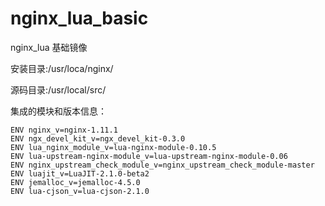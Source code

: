 # nginx_lua_basic
nginx_lua 基础镜像

安装目录:/usr/loca/nginx/

源码目录:/usr/local/src/

集成的模块和版本信息：
```
ENV nginx_v=nginx-1.11.1
ENV ngx_devel_kit_v=ngx_devel_kit-0.3.0
ENV lua_nginx_module_v=lua-nginx-module-0.10.5
ENV lua-upstream-nginx-module_v=lua-upstream-nginx-module-0.06
ENV nginx_upstream_check_module_v=nginx_upstream_check_module-master
ENV luajit_v=LuaJIT-2.1.0-beta2
ENV jemalloc_v=jemalloc-4.5.0
ENV lua-cjson_v=lua-cjson-2.1.0
```
